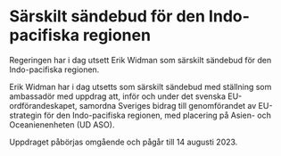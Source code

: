 # Särskilt sändebud för den Indo-pacifiska regionen

Regeringen har i dag utsett Erik Widman som särskilt sändebud för den Indo-pacifiska regionen.

Erik Widman har i dag utsetts som särskilt sändebud med ställning som ambassadör med uppdrag att, inför och under det svenska EU-ordförandeskapet, samordna Sveriges bidrag till genomförandet av EU-strategin för den Indo-pacifiska regionen, med placering på Asien- och Oceanienenheten (UD ASO).

Uppdraget påbörjas omgående och pågår till 14 augusti 2023.
